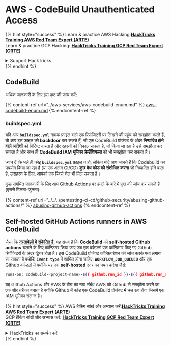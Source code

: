 # AWS - CodeBuild Unauthenticated Access

{% hint style="success" %}
Learn & practice AWS Hacking:<img src="../../../.gitbook/assets/image (1) (1) (1) (1).png" alt="" data-size="line">[**HackTricks Training AWS Red Team Expert (ARTE)**](https://training.hacktricks.xyz/courses/arte)<img src="../../../.gitbook/assets/image (1) (1) (1) (1).png" alt="" data-size="line">\
Learn & practice GCP Hacking: <img src="../../../.gitbook/assets/image (2) (1).png" alt="" data-size="line">[**HackTricks Training GCP Red Team Expert (GRTE)**<img src="../../../.gitbook/assets/image (2) (1).png" alt="" data-size="line">](https://training.hacktricks.xyz/courses/grte)

<details>

<summary>Support HackTricks</summary>

* Check the [**subscription plans**](https://github.com/sponsors/carlospolop)!
* **Join the** 💬 [**Discord group**](https://discord.gg/hRep4RUj7f) or the [**telegram group**](https://t.me/peass) or **follow** us on **Twitter** 🐦 [**@hacktricks\_live**](https://twitter.com/hacktricks_live)**.**
* **Share hacking tricks by submitting PRs to the** [**HackTricks**](https://github.com/carlospolop/hacktricks) and [**HackTricks Cloud**](https://github.com/carlospolop/hacktricks-cloud) github repos.

</details>
{% endhint %}

## CodeBuild

अधिक जानकारी के लिए इस पृष्ठ की जांच करें:

{% content-ref url="../aws-services/aws-codebuild-enum.md" %}
[aws-codebuild-enum.md](../aws-services/aws-codebuild-enum.md)
{% endcontent-ref %}

### buildspec.yml

यदि आप **`buildspec.yml`** नामक फ़ाइल वाले एक रिपॉजिटरी पर लिखने की पहुंच को समझौता करते हैं, तो आप इस फ़ाइल को **backdoor** कर सकते हैं, जो एक CodeBuild प्रोजेक्ट के अंदर **निष्पादित होने वाले आदेशों** को निर्दिष्ट करता है और रहस्यों को निकाल सकता है, जो किया जा रहा है उसे समझौता कर सकता है और साथ ही **CodeBuild IAM भूमिका क्रेडेंशियल्स** को भी समझौता कर सकता है।

ध्यान दें कि भले ही कोई **`buildspec.yml`** फ़ाइल न हो, लेकिन यदि आप जानते हैं कि Codebuild का उपयोग किया जा रहा है (या एक अलग CI/CD) **कुछ वैध कोड को संशोधित करना** जो निष्पादित होने वाला है, उदाहरण के लिए, आपको एक रिवर्स शेल भी मिल सकता है।

कुछ संबंधित जानकारी के लिए आप Github Actions पर हमले के बारे में पृष्ठ की जांच कर सकते हैं (इससे मिलता-जुलता):

{% content-ref url="../../../pentesting-ci-cd/github-security/abusing-github-actions/" %}
[abusing-github-actions](../../../pentesting-ci-cd/github-security/abusing-github-actions/)
{% endcontent-ref %}

## Self-hosted GitHub Actions runners in AWS CodeBuild <a href="#action-runner" id="action-runner"></a>

जैसा कि [**दस्तावेज़ों में संकेतित है**](https://docs.aws.amazon.com/codebuild/latest/userguide/action-runner.html), यह संभव है कि **CodeBuild** को **self-hosted Github actions** चलाने के लिए कॉन्फ़िगर किया जाए जब एक वर्कफ़्लो एक कॉन्फ़िगर किए गए Github रिपॉजिटरी के अंदर ट्रिगर होता है। इसे CodeBuild प्रोजेक्ट कॉन्फ़िगरेशन की जांच करके पता लगाया जा सकता है क्योंकि **`Event type`** में शामिल होना चाहिए: **`WORKFLOW_JOB_QUEUED`** और एक Github वर्कफ़्लो में क्योंकि यह एक **self-hosted** रनर का चयन करेगा जैसे:
```bash
runs-on: codebuild-<project-name>-${{ github.run_id }}-${{ github.run_attempt }}
```
यह Github Actions और AWS के बीच का नया संबंध AWS को Github से समझौता करने का एक और तरीका बनाता है क्योंकि Github में कोड एक CodeBuild प्रोजेक्ट में चल रहा होगा जिसमें एक IAM भूमिका संलग्न है।

{% hint style="success" %}
AWS हैकिंग सीखें और अभ्यास करें:<img src="../../../.gitbook/assets/image (1) (1) (1) (1).png" alt="" data-size="line">[**HackTricks Training AWS Red Team Expert (ARTE)**](https://training.hacktricks.xyz/courses/arte)<img src="../../../.gitbook/assets/image (1) (1) (1) (1).png" alt="" data-size="line">\
GCP हैकिंग सीखें और अभ्यास करें: <img src="../../../.gitbook/assets/image (2) (1).png" alt="" data-size="line">[**HackTricks Training GCP Red Team Expert (GRTE)**<img src="../../../.gitbook/assets/image (2) (1).png" alt="" data-size="line">](https://training.hacktricks.xyz/courses/grte)

<details>

<summary>HackTricks का समर्थन करें</summary>

* [**सदस्यता योजनाएँ**](https://github.com/sponsors/carlospolop) देखें!
* **हमारे** 💬 [**Discord समूह**](https://discord.gg/hRep4RUj7f) या [**telegram समूह**](https://t.me/peass) में शामिल हों या **Twitter** 🐦 पर हमें **फॉलो करें** [**@hacktricks\_live**](https://twitter.com/hacktricks_live)**.**
* **हैकिंग ट्रिक्स साझा करें और** [**HackTricks**](https://github.com/carlospolop/hacktricks) और [**HackTricks Cloud**](https://github.com/carlospolop/hacktricks-cloud) github रिपोजिटरी में PR सबमिट करें।

</details>
{% endhint %}
